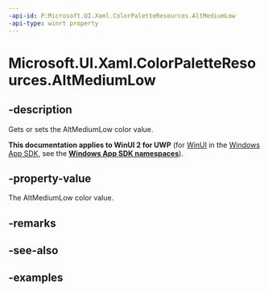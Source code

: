 ```yaml
---
-api-id: P:Microsoft.UI.Xaml.ColorPaletteResources.AltMediumLow
-api-type: winrt property
---
```


<!-- Property syntax.
public IReference<Color> AltMediumLow { get;  set; }
-->

# Microsoft.UI.Xaml.ColorPaletteResources.AltMediumLow

## -description

Gets or sets the AltMediumLow color value.

**This documentation applies to WinUI 2 for UWP** (for [WinUI](/windows/apps/winui/winui3/) in the [Windows App SDK](/windows/apps/windows-app-sdk/), see the **[Windows App SDK namespaces](/windows/windows-app-sdk/api/winrt/)**).

## -property-value

The AltMediumLow color value.

## -remarks

## -see-also

## -examples

